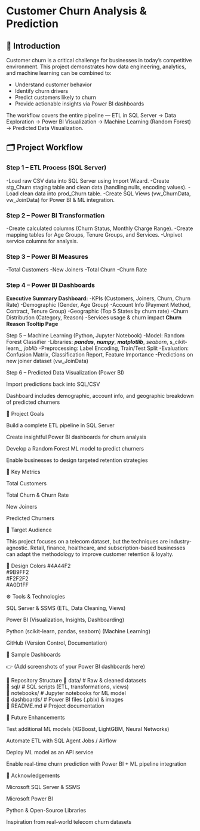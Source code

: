 # Customer Churn Analysis & Prediction
## 🚀 Introduction

Customer churn is a critical challenge for businesses in today’s competitive environment. This project demonstrates how data engineering, analytics, and machine learning can be combined to:
-   Understand customer behavior
-   Identify churn drivers
-   Predict customers likely to churn
-   Provide actionable insights via Power BI dashboards

The workflow covers the entire pipeline — ETL in SQL Server → Data Exploration → Power BI Visualization → Machine Learning (Random Forest) → Predicted Data Visualization.

## 🗂️ Project Workflow
### Step 1 – ETL Process (SQL Server)
-Load raw CSV data into SQL Server using Import Wizard.
-Create stg_Churn staging table and clean data (handling nulls, encoding values).
-Load clean data into prod_Churn table.
-Create SQL Views (vw_ChurnData, vw_JoinData) for Power BI & ML integration.

### Step 2 – Power BI Transformation
-Create calculated columns (Churn Status, Monthly Charge Range).
-Create mapping tables for Age Groups, Tenure Groups, and Services.
-Unpivot service columns for analysis.

### Step 3 – Power BI Measures
-Total Customers
-New Joiners
-Total Churn
-Churn Rate

### Step 4 – Power BI Dashboards
**Executive Summary Dashboard:**
-KPIs (Customers, Joiners, Churn, Churn Rate)
-Demographic (Gender, Age Group)
-Account Info (Payment Method, Contract, Tenure Group)
-Geographic (Top 5 States by churn rate)
-Churn Distribution (Category, Reason)
-Services usage & churn impact
**Churn Reason Tooltip Page**

Step 5 – Machine Learning (Python, Jupyter Notebook)
-Model: Random Forest Classifier
-Libraries: _**pandas**_, _**numpy**_, **_matplotlib_**, _seaborn_, s_cikit-learn_, _joblib_
-Preprocessing: Label Encoding, Train/Test Split
-Evaluation: Confusion Matrix, Classification Report, Feature Importance
-Predictions on new joiner dataset (vw_JoinData)

Step 6 – Predicted Data Visualization (Power BI)

Import predictions back into SQL/CSV

Dashboard includes demographic, account info, and geographic breakdown of predicted churners

🎯 Project Goals

Build a complete ETL pipeline in SQL Server

Create insightful Power BI dashboards for churn analysis

Develop a Random Forest ML model to predict churners

Enable businesses to design targeted retention strategies

📌 Key Metrics

Total Customers

Total Churn & Churn Rate

New Joiners

Predicted Churners

👥 Target Audience

This project focuses on a telecom dataset, but the techniques are industry-agnostic. Retail, finance, healthcare, and subscription-based businesses can adapt the methodology to improve customer retention & loyalty.

🎨 Design Colors
#4A44F2  
#9B9FF2  
#F2F2F2  
#A0D1FF  

⚙️ Tools & Technologies

SQL Server & SSMS (ETL, Data Cleaning, Views)

Power BI (Visualization, Insights, Dashboarding)

Python (scikit-learn, pandas, seaborn) (Machine Learning)

GitHub (Version Control, Documentation)

📸 Sample Dashboards

👉 (Add screenshots of your Power BI dashboards here)

📂 Repository Structure
📁 data/                 # Raw & cleaned datasets  
📁 sql/                  # SQL scripts (ETL, transformations, views)  
📁 notebooks/            # Jupyter notebooks for ML model  
📁 dashboards/           # Power BI files (.pbix) & images  
📄 README.md             # Project documentation  

🔮 Future Enhancements

Test additional ML models (XGBoost, LightGBM, Neural Networks)

Automate ETL with SQL Agent Jobs / Airflow

Deploy ML model as an API service

Enable real-time churn prediction with Power BI + ML pipeline integration

🙌 Acknowledgements

Microsoft SQL Server & SSMS

Microsoft Power BI

Python & Open-Source Libraries

Inspiration from real-world telecom churn datasets
